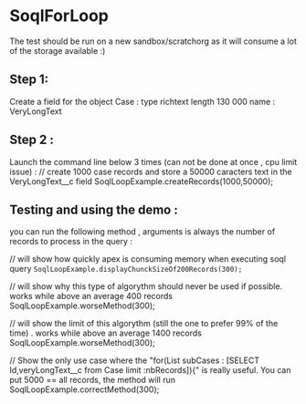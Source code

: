 # SoqlForLoop

The test should be run on a new sandbox/scratchorg as it will consume a lot of the storage available :)


## Step 1: 

Create a field for the object Case :
type richtext
length 130 000
name : VeryLongText


## Step 2 :
Launch the command line below 3 times (can not be done at once , cpu limit issue) :
// create 1000 case records and store a 50000 caracters text in the VeryLongText__c field
SoqlLoopExample.createRecords(1000,50000);

## Testing and using the demo :

you can run the following method , arguments is always the number of records to process in the query : 

// will show how quickly apex is consuming memory when executing soql query
```SoqlLoopExample.displayChunckSizeOf200Records(300);```

// will show why this type of algorythm should never be used if possible. works while above an average 400 records
SoqlLoopExample.worseMethod(300);

// will show the limit of this algorythm (still the one to prefer 99% of the time) . works while above an average 1400 records
SoqlLoopExample.worseMethod(300);

// Show the only use case where the "for(List<Case> subCases : [SELECT Id,veryLongText__c from Case limit :nbRecords]){" is really useful. You can put 5000 == all records, the method will run
SoqlLoopExample.correctMethod(300);

